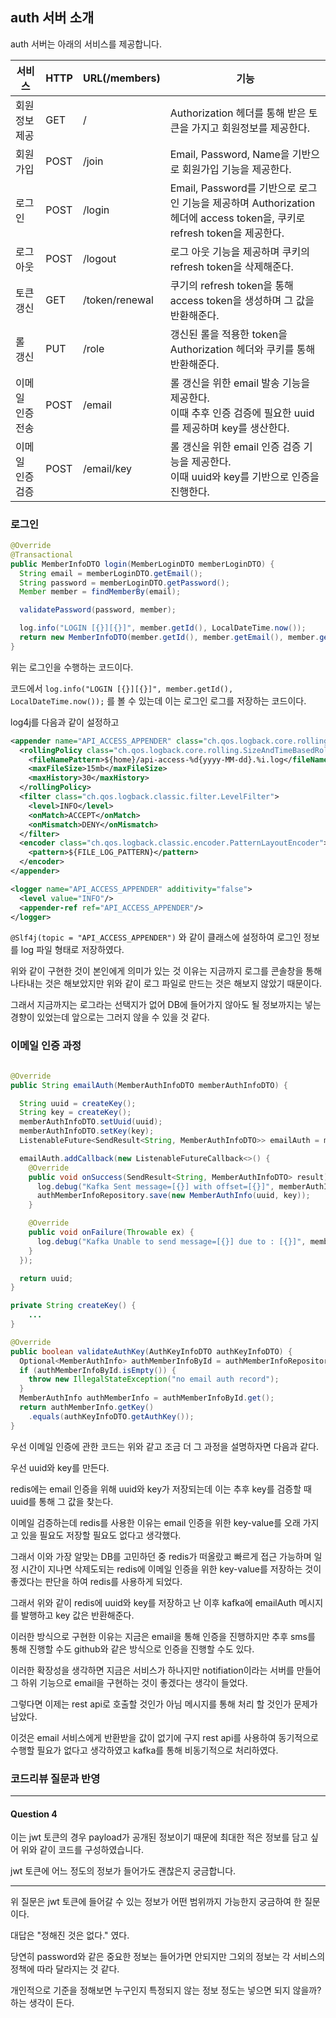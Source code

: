 ## auth 서버 소개

auth 서버는 아래의 서비스를 제공합니다.

| 서비스           | HTTP | URL(/members)  | 기능                                                         |
| ---------------- | ---- | -------------- | ------------------------------------------------------------ |
| 회원정보 제공    | GET  | /              | Authorization 헤더를 통해 받은 토큰을 가지고 회원정보를 제공한다. |
| 회원가입         | POST | /join          | Email, Password, Name을 기반으로 회원가입 기능을 제공한다.   |
| 로그인           | POST | /login         | Email, Password를 기반으로 로그인 기능을 제공하며 Authorization 헤더에 access token을, 쿠키로 refresh token을 제공한다. |
| 로그아웃         | POST | /logout        | 로그 아웃 기능을 제공하며 쿠키의 refresh token을 삭제해준다. |
| 토큰 갱신        | GET  | /token/renewal | 쿠기의 refresh token을 통해 access token을 생성하며 그 값을 반환해준다. |
| 롤 갱신          | PUT  | /role          | 갱신된 롤을 적용한 token을 Authorization 헤더와 쿠키를 통해 반환해준다. |
| 이메일 인증 전송 | POST | /email         | 롤 갱신을 위한 email 발송 기능을 제공한다.<br /> 이때 추후 인증 검증에 필요한 uuid를 제공하며 key를 생산한다. |
| 이메일 인증 검증 | POST | /email/key     | 롤 갱신을 위한 email 인증 검증 기능을 제공한다.<br /> 이때  uuid와 key를 기반으로 인증을 진행한다. |



### 로그인

```java
@Override
@Transactional
public MemberInfoDTO login(MemberLoginDTO memberLoginDTO) {
  String email = memberLoginDTO.getEmail();
  String password = memberLoginDTO.getPassword();
  Member member = findMemberBy(email);

  validatePassword(password, member);

  log.info("LOGIN [{}][{}]", member.getId(), LocalDateTime.now());
  return new MemberInfoDTO(member.getId(), member.getEmail(), member.getName(), member.getRole());
}
```

위는 로그인을 수행하는 코드이다.

코드에서 `log.info("LOGIN [{}][{}]", member.getId(), LocalDateTime.now());` 를 볼 수 있는데 이는 로그인 로그를 저장하는 코드이다.

log4j를 다음과 같이 설정하고 

```xml
<appender name="API_ACCESS_APPENDER" class="ch.qos.logback.core.rolling.RollingFileAppender">
  <rollingPolicy class="ch.qos.logback.core.rolling.SizeAndTimeBasedRollingPolicy">
    <fileNamePattern>${home}/api-access-%d{yyyy-MM-dd}.%i.log</fileNamePattern>
    <maxFileSize>15mb</maxFileSize>
    <maxHistory>30</maxHistory>
  </rollingPolicy>
  <filter class="ch.qos.logback.classic.filter.LevelFilter">
    <level>INFO</level>
    <onMatch>ACCEPT</onMatch>
    <onMismatch>DENY</onMismatch>
  </filter>
  <encoder class="ch.qos.logback.classic.encoder.PatternLayoutEncoder">
    <pattern>${FILE_LOG_PATTERN}</pattern>
  </encoder>
</appender>

<logger name="API_ACCESS_APPENDER" additivity="false">
  <level value="INFO"/>
  <appender-ref ref="API_ACCESS_APPENDER"/>
</logger>
```

`@Slf4j(topic = "API_ACCESS_APPENDER")` 와 같이 클래스에 설정하여 로그인 정보를 log 파일 형태로 저장하였다.



위와 같이 구현한 것이 본인에게 의미가 있는 것 이유는 지금까지 로그를 콘솔창을 통해 나타내는 것은 해보았지만 위와 같이 로그 파일로 만드는 것은 해보지 않았기 때문이다.

그래서 지금까지는 로그라는 선택지가 없어 DB에 들어가지 않아도 될 정보까지는 넣는 경향이 있었는데 앞으로는 그러지 않을 수 있을 것 같다.



### 이메일 인증 과정

```java

@Override
public String emailAuth(MemberAuthInfoDTO memberAuthInfoDTO) {

  String uuid = createKey();
  String key = createKey();
  memberAuthInfoDTO.setUuid(uuid);
  memberAuthInfoDTO.setKey(key);
  ListenableFuture<SendResult<String, MemberAuthInfoDTO>> emailAuth = memberAuthInfoDTOKafkaTemplate.send("emailAuth", memberAuthInfoDTO);

  emailAuth.addCallback(new ListenableFutureCallback<>() {
    @Override
    public void onSuccess(SendResult<String, MemberAuthInfoDTO> result) {
      log.debug("Kafka Sent message=[{}] with offset=[{}]", memberAuthInfoDTO, result.getRecordMetadata().offset());
      authMemberInfoRepository.save(new MemberAuthInfo(uuid, key));
    }

    @Override
    public void onFailure(Throwable ex) {
      log.debug("Kafka Unable to send message=[{}] due to : [{}]", memberAuthInfoDTO, ex.getMessage());
    }
  });

  return uuid;
}

private String createKey() {
	...
}

@Override
public boolean validateAuthKey(AuthKeyInfoDTO authKeyInfoDTO) {
  Optional<MemberAuthInfo> authMemberInfoById = authMemberInfoRepository.findById(authKeyInfoDTO.getUuid());
  if (authMemberInfoById.isEmpty()) {
    throw new IllegalStateException("no email auth record");
  }
  MemberAuthInfo authMemberInfo = authMemberInfoById.get();
  return authMemberInfo.getKey()
    .equals(authKeyInfoDTO.getAuthKey());
}

```

우선 이메일 인증에 관한 코드는 위와 같고 조금 더 그 과정을 설명하자면 다음과 같다.

우선 uuid와 key를 만든다.

redis에는 email 인증을 위해 uuid와 key가 저장되는데 이는 추후 key를 검증할 때 uuid를 통해 그 값을 찾는다.

이메일 검증하는데 redis를 사용한 이유는 email 인증을 위한 key-value를 오래 가지고 있을 필요도 저장할 필요도 없다고 생각했다.

그래서 이와 가장 알맞는 DB를 고민하던 중 redis가 떠올랐고 빠르게 접근 가능하며 일정 시간이 지나면 삭제도되는 redis에 이메일 인증을 위한 key-value를 저장하는 것이 좋겠다는 판단을 하여 redis를 사용하게 되었다.



그래서 위와 같이 redis에 uuid와 key를 저장하고 난 이후 kafka에 emailAuth 메시지를 발행하고 key 값은 반환해준다.

이러한 방식으로 구현한 이유는 지금은 email을 통해 인증을 진행하지만 추후 sms를 통해 진행할 수도 github와 같은 방식으로 인증을 진행할 수도 있다.

이러한 확장성을 생각하면 지금은 서비스가 하나지만 notifiation이라는 서버를 만들어 그 하위 기능으로 email을 구현하는 것이 좋겠다는 생각이 들었다.

그렇다면 이제는 rest api로 호출할 것인가 아님 메시지를 통해 처리 할 것인가 문제가 남았다.

이것은 email 서비스에게 반환받을 값이 없기에 구지 rest api를 사용하여 동기적으로 수행할 필요가 없다고 생각하였고 kafka를 통해 비동기적으로 처리하였다.



### 코드리뷰 질문과 반영

---

#### Question 4

이는 jwt 토큰의 경우 payload가 공개된 정보이기 때문에 최대한 적은 정보를 담고 싶어 위와 같이 코드를 구성하였습니다.

jwt 토큰에 어느 정도의 정보가 들어가도 괜찮은지 궁금합니다.

---

위 질문은 jwt 토큰에 들어갈 수 있는 정보가 어떤 범위까지 가능한지 궁금하여 한 질문이다.

대답은 "정해진 것은 없다." 였다.

당연히 password와 같은 중요한 정보는 들어가면 안되지만 그외의 정보는 각 서비스의 정책에 따라 달라지는 것 같다.

개인적으로 기준을 정해보면 누구인지 특정되지 않는 정보 정도는 넣으면 되지 않을까? 하는 생각이 든다.